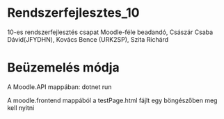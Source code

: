 # Rendszerfejlesztes_10
10-es rendszerfejlesztés csapat Moodle-féle beadandó, Császár Csaba Dávid(JFYDHN), Kovács Bence (URK2SP), Szita Richárd

# Beüzemelés módja
A Moodle.API mappában:
dotnet run

A moodle.frontend mappából a testPage.html fájlt egy böngészőben meg kell nyitni
